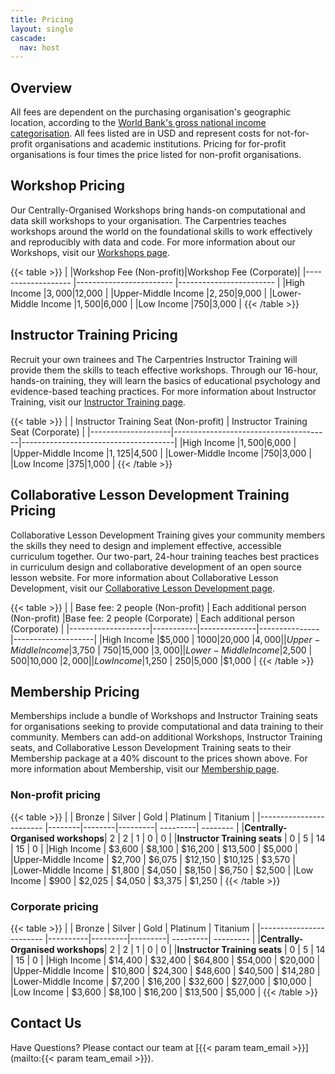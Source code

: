```yaml
---
title: Pricing
layout: single
cascade:
  nav: host
---
```


## Overview

All fees are dependent on the purchasing organisation's geographic location, according to the [World Bank's gross national income categorisation](https://datatopics.worldbank.org/world-development-indicators/the-world-by-income-and-region.html). All fees listed are in USD and represent costs for not-for-profit organisations and academic institutions. Pricing for for-profit organisations is four times the price listed for non-profit organisations.

## Workshop Pricing

Our Centrally-Organised Workshops bring hands-on computational and data skill workshops to your organisation. The Carpentries teaches workshops around the world on the foundational skills to work effectively and reproducibly with data and code. For more information about our Workshops, visit our [Workshops page](/workshops/).


{{< table >}}
|                    |Workshop Fee (Non-profit)|Workshop Fee (Corporate)|
|------------------- |------------------------ |------------------------ |
|High Income         |$3,000                   |$12,000                  |
|Upper-Middle Income |$2,250                   |$9,000                   |
|Lower-Middle Income |$1,500                   |$6,000                   |
|Low Income          |$750                     |$3,000                     |
{{< /table >}}

## Instructor Training Pricing

Recruit your own trainees and The Carpentries Instructor Training will provide them the skills to teach effective workshops. Through our 16-hour, hands-on training, they will learn the basics of educational psychology and evidence-based teaching practices. For more information about Instructor Training, visit our [Instructor Training page](/instructor-training/).

{{< table >}}
|                    | Instructor Training Seat (Non-profit) | Instructor Training Seat (Corporate) |
|--------------------|---------------------------------------|--------------------------------------|
|High Income         |$1,500                                 |$6,000                                |
|Upper-Middle Income |$1,125                                 |$4,500                                |
|Lower-Middle Income |$750                                   |$3,000                                |
|Low Income          |$375                                   |$1,000                                |
{{< /table >}}

## Collaborative Lesson Development Training Pricing

Collaborative Lesson Development Training gives your community members the skills they need to design and implement effective, accessible curriculum together. Our two-part, 24-hour training teaches best practices in curriculum design and collaborative development of an open source lesson website. For more information about Collaborative Lesson Development, visit our [Collaborative Lesson Development page](/lesson-development/).

{{< table >}}
|                    | Base fee: 2 people (Non-profit) | Each additional person (Non-profit) |Base fee: 2 people (Corporate) | Each additional person (Corporate) |
|--------------------|-----------|--------------|---------------|--------------------| 
|High Income         |$5,000     | $1000        |$20,000        |$4,000              |
|Upper-Middle Income |$3,750     | $750         |$15,000        |$3,000              | 
|Lower-Middle Income |$2,500     | $500         |$10,000        |$2,000              |
|Low Income          |$1,250     | $250         |$5,000         |$1,000              | 
{{< /table >}}

## Membership Pricing

Memberships include a bundle of Workshops and Instructor Training seats for organisations seeking to provide computational and data training to their community. Members can add-on additional Workshops, Instructor Training seats, and Collaborative Lesson Development Training seats to their Membership package at a 40% discount to the prices shown above. For more information about Membership, visit our [Membership page](/support/membership/).

### Non-profit pricing

{{< table >}}
|                                 | Bronze | Silver | Gold    | Platinum | Titanium |
|------------------------         |--------|--------|---------| ---------| -------- |
|**Centrally-Organised workshops**| 2      | 2      | 1       | 0        |   0      |
|**Instructor Training seats**    | 0      | 5      | 14      | 15       |   0      |
|High Income                      | $3,600 | $8,100 | $16,200 | $13,500  |   $5,000 |
|Upper-Middle Income              | $2,700 | $6,075 | $12,150 | $10,125  |   $3,570 |
|Lower-Middle Income              | $1,800 | $4,050 | $8,150  | $6,750   |   $2,500 |
|Low Income                       | $900   | $2,025 | $4,050  | $3,375   |   $1,250 |
{{< /table >}}

### Corporate pricing

{{< table >}}
|                                 | Bronze   | Silver  | Gold    | Platinum | Titanium  |
|------------------------         |----------|---------|---------| ---------| --------- |
|**Centrally-Organised workshops**| 2        | 2       | 1       | 0        |   0       |
|**Instructor Training seats**    | 0        | 5       | 14      | 15       |   0       |
|High Income                      | $14,400  | $32,400 | $64,800 | $54,000  |   $20,000 |
|Upper-Middle Income              | $10,800  | $24,300 | $48,600 | $40,500  |   $14,280 |
|Lower-Middle Income              | $7,200   | $16,200 | $32,600 | $27,000  |   $10,000 |
|Low Income                       | $3,600   | $8,100  | $16,200 | $13,500  |   $5,000  |
{{< /table >}}

## Contact Us
Have Questions? Please contact our team at [{{< param team_email >}}](mailto:{{< param team_email >}}).
